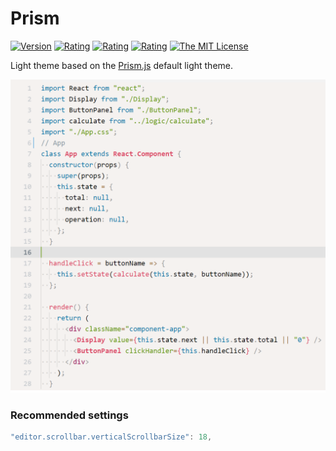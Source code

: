 # Prism

[![Version](https://vsmarketplacebadge.apphb.com/version-short/usernamehw.prism.svg)](https://marketplace.visualstudio.com/items?itemName=usernamehw.prism)
[![Rating](https://vsmarketplacebadge.apphb.com/installs-short/usernamehw.prism.svg)](https://marketplace.visualstudio.com/items?itemName=usernamehw.prism)
[![Rating](https://vsmarketplacebadge.apphb.com/rating-short/usernamehw.prism.svg)](https://marketplace.visualstudio.com/items?itemName=usernamehw.prism)
[![Rating](https://vsmarketplacebadge.apphb.com/trending-monthly/usernamehw.prism.svg)](https://marketplace.visualstudio.com/items?itemName=usernamehw.prism)
[![The MIT License](https://flat.badgen.net/badge/license/MIT/orange)](http://opensource.org/licenses/MIT)



Light theme based on the [Prism.js](https://prismjs.com/) default light theme.

![react example](./img/react_example.png)

### Recommended settings

```js
"editor.scrollbar.verticalScrollbarSize": 18,
```